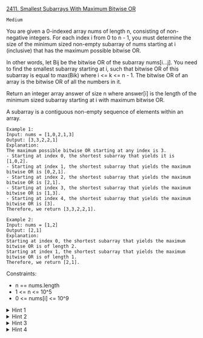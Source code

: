 [2411. Smallest Subarrays With Maximum Bitwise OR](https://leetcode.com/contest/biweekly-contest-87/problems/smallest-subarrays-with-maximum-bitwise-or/)

`Medium`

You are given a 0-indexed array nums of length n, consisting of non-negative integers. For each index i from 0 to n - 1, you must determine the size of the minimum sized non-empty subarray of nums starting at i (inclusive) that has the maximum possible bitwise OR.

In other words, let Bij be the bitwise OR of the subarray nums[i...j]. You need to find the smallest subarray starting at i, such that bitwise OR of this subarray is equal to max(Bik) where i <= k <= n - 1.
The bitwise OR of an array is the bitwise OR of all the numbers in it.

Return an integer array answer of size n where answer[i] is the length of the minimum sized subarray starting at i with maximum bitwise OR.

A subarray is a contiguous non-empty sequence of elements within an array.

```
Example 1:
Input: nums = [1,0,2,1,3]
Output: [3,3,2,2,1]
Explanation:
The maximum possible bitwise OR starting at any index is 3. 
- Starting at index 0, the shortest subarray that yields it is [1,0,2].
- Starting at index 1, the shortest subarray that yields the maximum bitwise OR is [0,2,1].
- Starting at index 2, the shortest subarray that yields the maximum bitwise OR is [2,1].
- Starting at index 3, the shortest subarray that yields the maximum bitwise OR is [1,3].
- Starting at index 4, the shortest subarray that yields the maximum bitwise OR is [3].
Therefore, we return [3,3,2,2,1]. 

Example 2:
Input: nums = [1,2]
Output: [2,1]
Explanation:
Starting at index 0, the shortest subarray that yields the maximum bitwise OR is of length 2.
Starting at index 1, the shortest subarray that yields the maximum bitwise OR is of length 1.
Therefore, we return [2,1].
```

Constraints:

- n == nums.length
- 1 <= n <= 10^5
- 0 <= nums[i] <= 10^9

<details>
<summary>Hint 1</summary>

Consider trying to solve the problem for each bit position separately.
</details>

<details>
<summary>Hint 2</summary>

For each bit position, find the position of the next number that has a 1 in that position, if any.
</details>

<details>
<summary>Hint 3</summary>

Take the maximum distance to such a number, including the current number.
</details>

<details>
<summary>Hint 4</summary>

Iterate backwards to achieve a linear complexity.
</details>